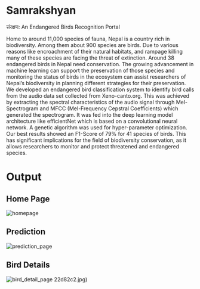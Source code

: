 # Samrakshyan

संरक्षण: An Endangered Birds Recognition Portal

Home to around 11,000 species of fauna, Nepal is a country rich in biodiversity. Among them about 900 species are birds. Due to various reasons like encroachment of their natural habitats, and rampage killing many of these species are facing the threat of extinction. Around 38 endangered birds in Nepal need conservation. The growing advancement in machine learning can support the preservation of those species and monitoring the status of birds in the ecosystem can assist researchers of Nepal’s biodiversity in planning different strategies for their preservation. We developed an endangered bird classification system to identify bird calls from the audio data set collected from Xeno-canto.org. This was achieved by extracting the spectral characteristics of the audio signal through Mel-Spectrogram and MFCC (Mel-Frequency Cepstral Coefficients) which generated the spectrogram. It was fed into the deep learning model architecture like efficientNet which is based on a convolutional neural network. A genetic algorithm was used for hyper-parameter optimization. Our best results showed an F1-Score of 79\% for 41 species of birds. This has significant implications for the field of biodiversity conservation, as it allows researchers to monitor and protect threatened and endangered species.

# Output

## Home Page

![homepage](https://user-images.githubusercontent.com/49801844/219280103-6bf4b7a2-dfab-43b0-a08f-7af57db57a00.jpg)

## Prediction

![prediction_page](https://user-images.githubusercontent.com/49801844/219280255-b43cc603-0acc-46b5-a823-c12bc22d82c2.jpg)

## Bird Details

![bird_detail_page](https://user-images.githubusercontent.com/49801844/219280294-0fabaad8-b420-4140-89b8-b73b5df9ce89.png)
22d82c2.jpg)
